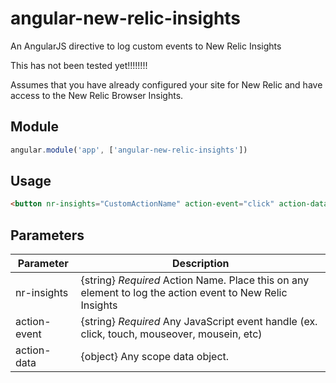 angular-new-relic-insights
============================

An AngularJS directive to log custom events to New Relic Insights

This has not been tested yet!!!!!!!!

Assumes that you have already configured your site for New Relic and have access to the New Relic Browser Insights.


Module
--------

```javascript
angular.module('app', ['angular-new-relic-insights'])

```

Usage
---------

```html
<button nr-insights="CustomActionName" action-event="click" action-data="yourData">Click Me</button>
```


Parameters
---------------

Parameter | Description
-----|----
nr-insights |  {string} *Required* Action Name.  Place this on any element to log the action event to New Relic Insights
action-event | {string} *Required* Any JavaScript event handle (ex. click, touch, mouseover, mousein, etc)
action-data | {object} Any scope data object. 

